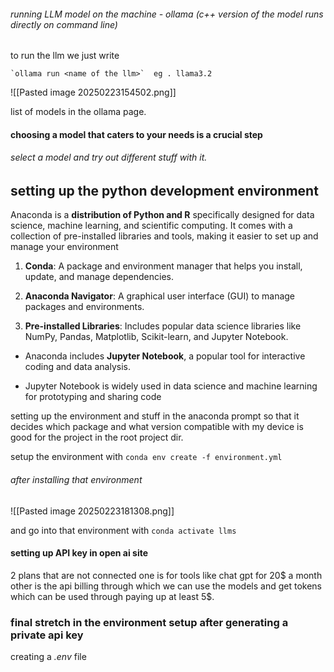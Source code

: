 ###### running LLM model on the machine - ollama (c++ version of the model runs directly on command line)
to run the llm we just write 

	`ollama run <name of the llm>`  eg . llama3.2

![[Pasted image 20250223154502.png]]

list of models in the ollama page.
#### choosing a model that caters to your needs is a crucial step 
###### select a model and try out different stuff with it.
## setting up the python development environment
Anaconda is a **distribution of Python and R** specifically designed for data science, machine learning, and scientific computing. It comes with a collection of pre-installed libraries and tools, making it easier to set up and manage your environment
1. **Conda**: A package and environment manager that helps you install, update, and manage dependencies.
    
2. **Anaconda Navigator**: A graphical user interface (GUI) to manage packages and environments.
    
3. **Pre-installed Libraries**: Includes popular data science libraries like NumPy, Pandas, Matplotlib, Scikit-learn, and Jupyter Notebook.

- Anaconda includes **Jupyter Notebook**, a popular tool for interactive coding and data analysis.
    
- Jupyter Notebook is widely used in data science and machine learning for prototyping and sharing code

setting up the environment and stuff in the anaconda prompt so that it decides which package and what version compatible with my device is good for the project in the root project dir.

setup the environment with 
`conda env create -f environment.yml`
###### after installing that environment
![[Pasted image 20250223181308.png]]

and go into that environment with 
`conda activate llms`

#### setting up API key in open ai site 
2 plans that are not connected one is for tools like chat gpt for 20$ a month other is the api billing through which we can use the models and get tokens which can be used through paying up at least 5$.

### final stretch in the environment setup after generating a private api key
creating a *.env* file 
